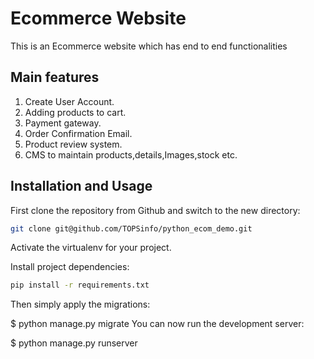 # Ecommerce Website

This is an Ecommerce website which has end to end functionalities

## Main features

1. Create User Account.
2. Adding products to cart.
3. Payment gateway.
4. Order Confirmation Email.
5. Product review system.
4. CMS to maintain products,details,Images,stock etc.

## Installation and Usage

First clone the repository from Github and switch to the new directory:

```bash
git clone git@github.com/TOPSinfo/python_ecom_demo.git
```

Activate the virtualenv for your project.

Install project dependencies:
```bash
pip install -r requirements.txt
```

Then simply apply the migrations:

$ python manage.py migrate
You can now run the development server:

$ python manage.py runserver